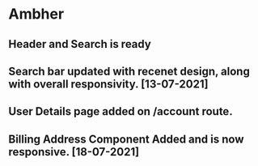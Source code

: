 # Ambher

## Header and Search is ready 
## Search bar updated with recenet design, along with overall responsivity. [13-07-2021]
## User Details page added on /account route.
## Billing Address Component Added and is now responsive. [18-07-2021]
